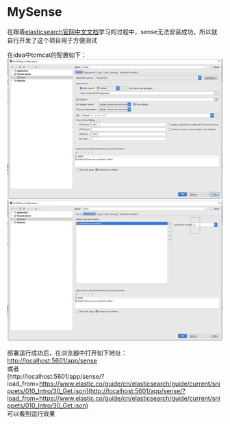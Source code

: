 # MySense  

在跟着[elasticsearch官网中文文档](https://www.elastic.co/guide/cn/elasticsearch/guide/current/index.html)学习的过程中，sense无法安装成功，所以就自行开发了这个项目用于方便测试  

在idea中tomcat的配置如下：  
![tomcat_config_0](github/tomcat_config_0.png)  
![tomcat_config_1](github/tomcat_config_1.png)  

部署运行成功后，在浏览器中打开如下地址：  
[http://localhost:5601/app/sense  ](http://localhost:5601/app/sense)  
或者  
[http://localhost:5601/app/sense/?load_from=https://www.elastic.co/guide/cn/elasticsearch/guide/current/snippets/010_Intro/30_Get.json](http://localhost:5601/app/sense/?load_from=https://www.elastic.co/guide/cn/elasticsearch/guide/current/snippets/010_Intro/30_Get.json)    
可以看到运行效果